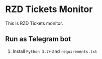 # RZD Tickets Monitor

This is RZD Tickets monitor.

## Run as Telegram bot

1. Install `Python 3.7+` and `requirements.txt`
